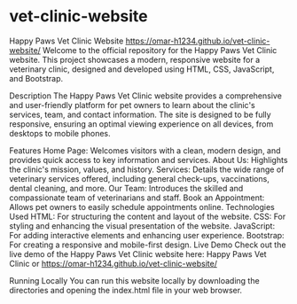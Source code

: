 # vet-clinic-website
Happy Paws Vet Clinic Website
https://omar-h1234.github.io/vet-clinic-website/
Welcome to the official repository for the Happy Paws Vet Clinic website. This project showcases a modern, responsive website for a veterinary clinic, designed and developed using HTML, CSS, JavaScript, and Bootstrap.

Description
The Happy Paws Vet Clinic website provides a comprehensive and user-friendly platform for pet owners to learn about the clinic's services, team, and contact information. The site is designed to be fully responsive, ensuring an optimal viewing experience on all devices, from desktops to mobile phones.

Features
Home Page: Welcomes visitors with a clean, modern design, and provides quick access to key information and services.
About Us: Highlights the clinic's mission, values, and history.
Services: Details the wide range of veterinary services offered, including general check-ups, vaccinations, dental cleaning, and more.
Our Team: Introduces the skilled and compassionate team of veterinarians and staff.
Book an Appointment: Allows pet owners to easily schedule appointments online.
Technologies Used
HTML: For structuring the content and layout of the website.
CSS: For styling and enhancing the visual presentation of the website.
JavaScript: For adding interactive elements and enhancing user experience.
Bootstrap: For creating a responsive and mobile-first design.
Live Demo
Check out the live demo of the Happy Paws Vet Clinic website here: Happy Paws Vet Clinic or https://omar-h1234.github.io/vet-clinic-website/

Running Locally
You can run this website locally by downloading the directories and opening the index.html file in your web browser.
